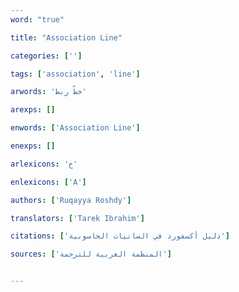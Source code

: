 ```yaml
---
word: "true"

title: "Association Line"

categories: ['']

tags: ['association', 'line']

arwords: 'خطّ ربط'

arexps: []

enwords: ['Association Line']

enexps: []

arlexicons: 'خ'

enlexicons: ['A']

authors: ['Ruqayya Roshdy']

translators: ['Tarek Ibrahim']

citations: ['دليل أكسفورد في السانيات الحاسوبية']

sources: ['المنظمة العربية للترجمة']


---
```

